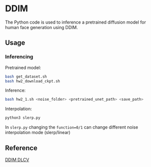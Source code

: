 # DDIM

The Python code is used to inference a pretrained diffusion model for human face generation using DDIM.

## Usage

### Inferencing
Pretrained model:
```bash
bash get_dataset.sh
bash hw2_download_ckpt.sh
```

Inference:
```bash
bash hw2_1.sh <noise_folder> <pretrained_unet_path> <save_path>
```

Interpolation:
```bash
python3 slerp.py
```
In `slerp.py` changing the `function=0/1` can change different noise interpolation mode (slerp/linear) 

## Reference
[DDIM DLCV](https://docs.google.com/presentation/d/1nWH_CmF6iba0kQmi0TV_yI2Emu1EvjrX/edit#slide=id.p7)

